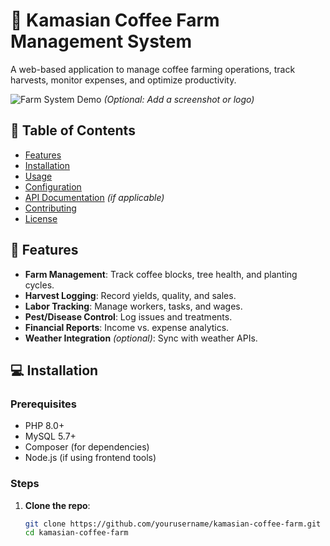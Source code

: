 # 🌱 Kamasian Coffee Farm Management System

A web-based application to manage coffee farming operations, track harvests, monitor expenses, and optimize productivity.

![Farm System Demo](demo-screenshot.png) *(Optional: Add a screenshot or logo)*

## 📌 Table of Contents
- [Features](#-features)
- [Installation](#-installation)
- [Usage](#-usage)
- [Configuration](#-configuration)
- [API Documentation](#-api-documentation) *(if applicable)*
- [Contributing](#-contributing)
- [License](#-license)

## 🚀 Features
- **Farm Management**: Track coffee blocks, tree health, and planting cycles.
- **Harvest Logging**: Record yields, quality, and sales.
- **Labor Tracking**: Manage workers, tasks, and wages.
- **Pest/Disease Control**: Log issues and treatments.
- **Financial Reports**: Income vs. expense analytics.
- **Weather Integration** *(optional)*: Sync with weather APIs.

## 💻 Installation

### Prerequisites
- PHP 8.0+
- MySQL 5.7+
- Composer (for dependencies)
- Node.js (if using frontend tools)

### Steps
1. **Clone the repo**:
   ```bash
   git clone https://github.com/yourusername/kamasian-coffee-farm.git
   cd kamasian-coffee-farm

